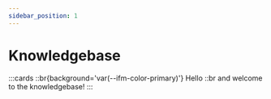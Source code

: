 ```yaml
---
sidebar_position: 1
---
```


# Knowledgebase

:::cards
::br{background='var(--ifm-color-primary)'}
Hello
::br
and welcome to the knowledgebase!
:::